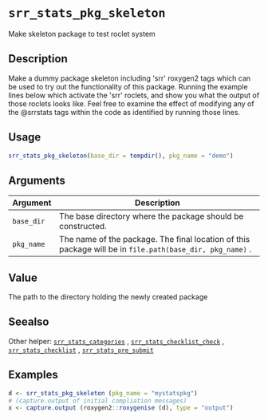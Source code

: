 # `srr_stats_pkg_skeleton`

Make skeleton package to test roclet system


## Description

Make a dummy package skeleton including 'srr' roxygen2 tags which can
 be used to try out the functionality of this package. Running the example
 lines below which activate the 'srr' roclets, and show you what the output
 of those roclets looks like. Feel free to examine the effect of modifying any
 of the @srrstats tags within the code as identified by running those lines.


## Usage

```r
srr_stats_pkg_skeleton(base_dir = tempdir(), pkg_name = "demo")
```


## Arguments

Argument      |Description
------------- |----------------
`base_dir`     |     The base directory where the package should be constructed.
`pkg_name`     |     The name of the package. The final location of this package will be in `file.path(base_dir, pkg_name)` .


## Value

The path to the directory holding the newly created package


## Seealso

Other helper:
 [`srr_stats_categories`](#srrstatscategories) ,
 [`srr_stats_checklist_check`](#srrstatschecklistcheck) ,
 [`srr_stats_checklist`](#srrstatschecklist) ,
 [`srr_stats_pre_submit`](#srrstatspresubmit)


## Examples

```r
d <- srr_stats_pkg_skeleton (pkg_name = "mystatspkg")
# (capture.output of initial compliation messages)
x <- capture.output (roxygen2::roxygenise (d), type = "output")
```


